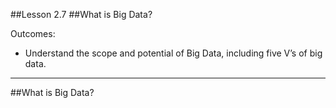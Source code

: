 ##Lesson 2.7
##What is Big Data?

<Underline>Outcomes:</Underline>
- Understand the scope and potential of Big Data, including five V’s of big data. 

---

##What is Big Data?


